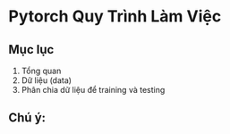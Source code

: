 # Pytorch Quy Trình Làm Việc
## Mục lục
1. Tổng quan
2. Dữ liệu (data)
3. Phân chia dữ liệu để training và testing


## Chú ý:
